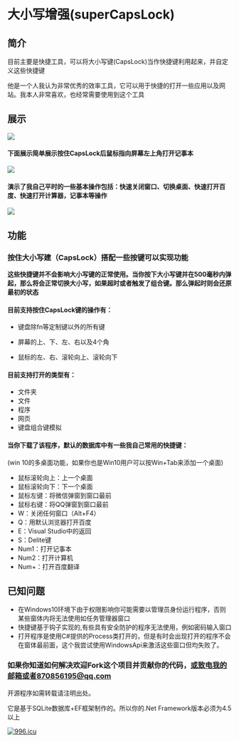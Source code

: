 # 大小写增强(superCapsLock)

## 简介

目前主要是快捷工具，可以将大小写键(CapsLock)当作快捷键利用起来，并自定义这些快捷键

他是一个人我认为非常优秀的效率工具，它可以用于快捷的打开一些应用以及网站。我本人非常喜欢，也经常需要使用到这个工具

## 展示

![](<https://raw.githubusercontent.com/a1174236686/OfficeTools/master/img/Temp.jpg>)



#### 下面展示简单展示按住CapsLock后鼠标指向屏幕左上角打开记事本

![](<https://raw.githubusercontent.com/a1174236686/OfficeTools/master/img/OpenNotePad.gif>)

#### 演示了我自己平时的一些基本操作包括：快速关闭窗口、切换桌面、快速打开百度、快速打开计算器，记事本等操作



![](<https://raw.githubusercontent.com/a1174236686/OfficeTools/master/img/OprationShow.gif>)



## 功能

### 按住大小写建（CapsLock）搭配一些按键可以实现功能

**这些快捷键并不会影响大小写键的正常使用。当你按下大小写键并在500毫秒内弹起，那么将会正常切换大小写，如果超时或者触发了组合键。那么弹起时则会还原最初的状态**  

#### 目前支持按住CapsLock键的操作有：

- 键盘除fn等定制键以外的所有键

- 屏幕的上、下、左、右以及4个角

- 鼠标的左、右、滚轮向上、滚轮向下

  

#### 目前支持打开的类型有：

- 文件夹
- 文件
- 程序
- 网页
- 键盘组合键模拟



#### 当你下载了该程序，默认的数据库中有一些我自己常用的快捷键：

(win 10的多桌面功能，如果你也是Win10用户可以按Win+Tab来添加一个桌面)

- 鼠标滚轮向上：上一个桌面
- 鼠标滚轮向下：下一个桌面
- 鼠标左键：将微信弹窗到窗口最前
- 鼠标右键：将QQ弹窗到窗口最前
- W：关闭任何窗口（Alt+F4）
- Q：用默认浏览器打开百度
- E：Visual Studio中的返回
- S：Delite键
- Num1：打开记事本
- Num2：打开计算机
- Num+：打开百度翻译



## 已知问题

- 在Windows10环境下由于权限影响你可能需要以管理员身份运行程序，否则某些窗体内将无法使用如任务管理器窗口
- 快捷键基于钩子实现的,有些具有安全防护的程序无法使用，例如密码输入窗口
- 打开程序是使用C#提供的Process类打开的，但是有时会出现打开的程序不会在窗体最前面，这个我尝试使用WindowsApi来激活这些窗口但均失败了。

### 如果你知道如何解决欢迎Fork这个项目并贡献你的代码，或致电我的邮箱或者870856195@qq.com

开源程序如需转载请注明出处。

它是基于SQLite数据库+EF框架制作的。所以你的.Net Framework版本必须为4.5以上

[![ 996.icu ](https://img.shields.io/badge/link-996.icu-red.svg)](https://996.icu)





